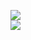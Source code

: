[![](https://img.shields.io/badge/Made%20With-Github%20Spray-lightgrey.svg?style=for-the-badge&logo=github)](https://github.com/Annihil/github-spray#4311)  
[![](https://i.imgur.com/2DrTn0Z.gif)](https://github.com/Annihil/github-spray)